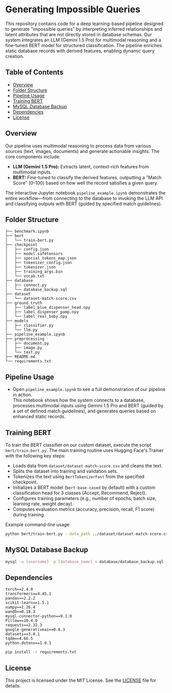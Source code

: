 # Generating Impossible Queries

This repository contains code for a deep learning-based pipeline designed to generate "impossible queries" by interpreting inferred relationships and latent attributes that are not directly stored in database schemas. Our system integrates an LLM (Gemini 1.5 Pro) for multimodal reasoning and a fine-tuned BERT model for structured classification. The pipeline enriches static database records with derived features, enabling dynamic query creation.

## Table of Contents

- [Overview](#overview)
- [Folder Structure](#folder-structure)
- [Pipeline Usage](#pipeline-usage)
- [Training BERT](#training-bert)
- [MySQL Database Backup](#mysql-database-backup)
- [Dependencies](#dependencies)
- [License](#license)

## Overview

Our pipeline uses multimodal reasoning to process data from various sources (text, images, documents) and generate actionable insights. The core components include:

- **LLM (Gemini 1.5 Pro):** Extracts latent, context-rich features from multimodal inputs.
- **BERT:** Fine-tuned to classify the derived features, outputting a "Match Score" (0–100) based on how well the record satisfies a given query.

The interactive Jupyter notebook `pipeline_example.ipynb` demonstrates the entire workflow—from connecting to the database to invoking the LLM API and classifying outputs with BERT (guided by specified match guidelines).

## Folder Structure

```
├── benchmark.ipynb
├── bert
│   └── train-bert.py
├── checkpoint
│   ├── config.json
│   ├── model.safetensors
│   ├── special_tokens_map.json
│   ├── tokenizer_config.json
│   ├── tokenizer.json
│   ├── training_args.bin
│   └── vocab.txt
├── database
│   ├── connect.py
│   └── database_backup.sql
├── dataset
│   └── dataset-match-score.csv
├── ground_truth
│   ├── label_blue_dispenser_head.npy
│   ├── label_dispenser_pump.npy
│   └── label_real_baby.npy
├── models
│   ├── classifier.py
│   └── llm.py
├── pipeline_example.ipynb
├── preprocessing
│   ├── document.py
│   ├── image.py
│   └── text.py
├── README.md
└── requirements.txt
```

## Pipeline Usage

- Open `pipeline_example.ipynb` to see a full demonstration of our pipeline in action.  
  This notebook shows how the system connects to a database, processes multimodal inputs using Gemini 1.5 Pro and BERT (guided by a set of defined match guidelines), and generates queries based on enhanced static records.

## Training BERT

To train the BERT classifier on our custom dataset, execute the script `bert/train-bert.py`. The main training routine uses Hugging Face's Trainer with the following key steps:

- Loads data from `dataset/dataset-match-score.csv` and cleans the text.
- Splits the dataset into training and validation sets.
- Tokenizes the text using `BertTokenizerFast` from the specified checkpoint.
- Initializes a BERT model (`bert-base-cased` by default) with a custom classification head for 3 classes (Accept, Recommend, Reject).
- Configures training parameters (e.g., number of epochs, batch size, learning rate, weight decay).
- Computes evaluation metrics (accuracy, precision, recall, F1 score) during training.

Example command-line usage:

```bash
python bert/train-bert.py --data_path ../dataset/dataset-match-score.csv --checkpoint bert-base-cased --batch_size 32 --epochs 2 --learning_rate 5e-4 --weight_decay 5e-4 --output_dir train-checkpoints
```

## MySQL Database Backup

```bash
mysql -u [username] -p [database_name] < database/database_backup.sql
```

## Dependencies

```
torch==2.4.0
transformers==4.45.1
pandas==2.2.2
scikit-learn==1.5.1
numpy==1.26.4
wandb==0.18.3
mysql-connector-python==9.1.0
Pillow==10.4.0
requests==2.32.3
google-generativeai==0.8.3
datasets==3.0.1
tqdm==4.66.5
python-dotenv==1.0.1
```

```bash
pip install -r requirements.txt
```

## License

This project is licensed under the MIT License. See the [LICENSE](LICENSE) file for details.
